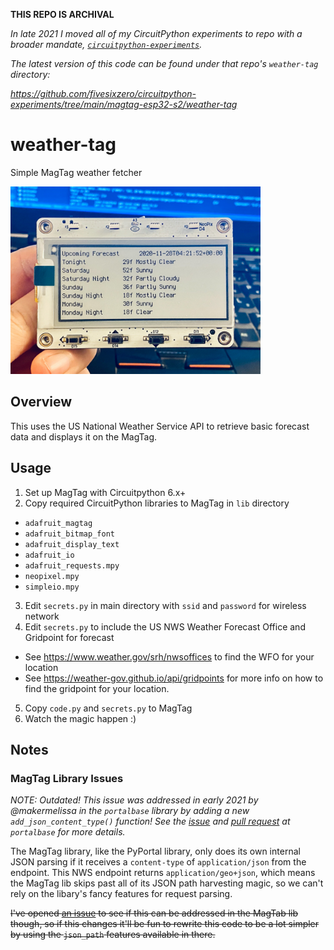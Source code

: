 **THIS REPO IS ARCHIVAL**

_In late 2021 I moved all of my CircuitPython experiments to repo with a broader mandate, [`circuitpython-experiments`](https://github.com/fivesixzero/circuitpython-experiments/)._

_The latest version of this code can be found under that repo's `weather-tag` directory:_ 

_<https://github.com/fivesixzero/circuitpython-experiments/tree/main/magtag-esp32-s2/weather-tag>_

# weather-tag

Simple MagTag weather fetcher

<img width=400 src="./weather-tag.jpg">

## Overview

This uses the US National Weather Service API to retrieve basic forecast data and displays it on the MagTag.

## Usage

1. Set up MagTag with Circuitpython 6.x+
2. Copy required CircuitPython libraries to MagTag in `lib` directory
  * `adafruit_magtag`
  * `adafruit_bitmap_font`
  * `adafruit_display_text`
  * `adafruit_io`
  * `adafruit_requests.mpy`
  * `neopixel.mpy`
  * `simpleio.mpy`
3. Edit `secrets.py` in main directory with `ssid` and `password` for wireless network
4. Edit `secrets.py` to include the US NWS Weather Forecast Office and Gridpoint for forecast
  * See https://www.weather.gov/srh/nwsoffices to find the WFO for your location
  * See https://weather-gov.github.io/api/gridpoints for more info on how to find the gridpoint for your location.
5. Copy `code.py` and `secrets.py` to MagTag
6. Watch the magic happen :)

## Notes

### MagTag Library Issues

_NOTE: Outdated! This issue was addressed in early 2021 by @makermelissa in the `portalbase` library by adding a new `add_json_content_type()` function! See the [issue](https://github.com/adafruit/Adafruit_CircuitPython_PortalBase/issues/3) and [pull request](https://github.com/adafruit/Adafruit_CircuitPython_PortalBase/pull/8) at `portalbase` for more details._

The MagTag library, like the PyPortal library, only does its own internal JSON parsing if it receives a `content-type` of `application/json` from the endpoint. This NWS endpoint returns `application/geo+json`, which means the MagTag lib skips past all of its JSON path harvesting magic, so we can't rely on the libary's fancy features for request parsing.

~~I've opened [an issue](https://github.com/adafruit/Adafruit_CircuitPython_MagTag/issues/28) to see if this can be addressed in the MagTab lib though, so if this changes it'll be fun to rewrite this code to be a lot simpler by using the `json_path` features available in there.~~

